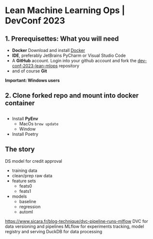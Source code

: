 # Lean Machine Learning Ops  | DevConf 2023 


## 1. Prerequisettes: What you will need 

- **Docker** Download and install [Docker](https://www.docker.com/)
- **IDE**, preferably JetBrains PyCharm or Visual Studio Code
- A **GitHub** account. Login into your github account and fork the [dev-conf-2023-lean-mlops](https://github.com/EqualExperts/dev-conf-2023-lean-mlops) repository
- and of course **Git**

**Important: Windows users**


## 2. Clone forked repo and mount into docker container




## 


- Install **PyEnv** 
  - MacOs `brew update`
  - Window 
- Install Poetry




## The story 

DS model for credit approval
- training data
- clean/prep raw data
- feature sets 
  - feats0
  - feats1
- models
  - baseline
  - regression
  - automl 

https://www.sicara.fr/blog-technique/dvc-pipeline-runs-mlflow
DVC for data versioning and pipelines
MLflow for experiments tracking, model registry and serving
DuckDB for data processing